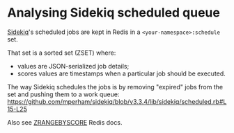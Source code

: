 # Analysing Sidekiq scheduled queue

[Sidekiq](http://sidekiq.org/)'s scheduled jobs are kept in Redis in a `<your-namespace>:schedule` set.

That set is a sorted set (ZSET) where:

* values are JSON-serialized job details;
* scores values are timestamps when a particular job should be executed.

The way Sidekiq schedules the jobs is by removing "expired" jobs from the set and pushing them to a work queue: https://github.com/mperham/sidekiq/blob/v3.3.4/lib/sidekiq/scheduled.rb#L15-L25

Also see [ZRANGEBYSCORE](http://redis.io/commands/zrangebyscore) Redis docs.
